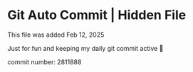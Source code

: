 # Git Auto Commit | Hidden File

This file was added Feb 12, 2025

Just for fun and keeping my daily git commit active 🤪

commit number: 2811888
